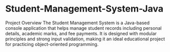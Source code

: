# Student-Management-System-Java
Project Overview
The Student Management System is a Java-based console application that helps manage student records including personal details, academic marks, and fee payments. It is designed with modular principles and strong input validation, making it an ideal educational project for practicing object-oriented programming.

